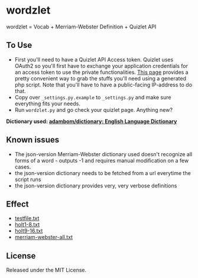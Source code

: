 # wordzlet
wordzlet = Vocab + Merriam-Webster Definition + Quizlet API

## To Use
 - First you'll need to have a Quizlet API Access token. Quizlet uses OAuth2 so you'll first have to exchange your application credentials for an access token to use the private functionalities. [This page](https://quizlet.com/api/2.0/docs/oauth-example-php) provides a pretty convenient way to grab the stuffs you'll need using a generated php script. Note that you'll have to have a public-facing IP-address to do that.
 - Copy over `_settings.py.example` to `_settings.py` and make sure everything fits your needs.
 - Run `wordzlet.py` and go check your quizlet page. Anything new?

**Dictionary used: [adambom/dictionary: English Language Dictionary](https://github.com/adambom/dictionary)**

## Known issues
 - The json-version Merriam-Webster dictionary used doesn't recognize all forms of a word - outputs -1 and requires manual modification on a few cases.
 - the json-version dictionary needs to be fetched from a url everytime the script runs
 - the json-version dictionary provides very, very verbose definitions

## Effect
 - [testfile.txt](https://quizlet.com/178733991/dynamiccachetestfiletxt-flash-cards/)
 - [holt1-8.txt](https://quizlet.com/178734153/dynamiccacheholt1-8txt-flash-cards/)
 - [holt9-16.txt](https://quizlet.com/178734283/dynamiccacheholt9-16txt-flash-cards/)
 - [merriam-webster-all.txt](https://quizlet.com/178736576/dynamiccachemerriam-webster-alltxt-flash-cards/)

## License
Released under the MIT License.
